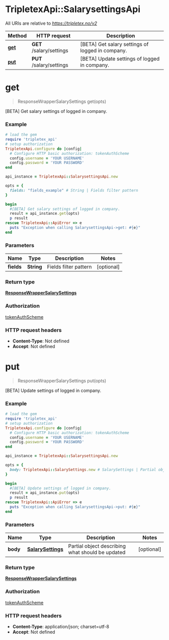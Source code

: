 # TripletexApi::SalarysettingsApi

All URIs are relative to *https://tripletex.no/v2*

Method | HTTP request | Description
------------- | ------------- | -------------
[**get**](SalarysettingsApi.md#get) | **GET** /salary/settings | [BETA] Get salary settings of logged in company.
[**put**](SalarysettingsApi.md#put) | **PUT** /salary/settings | [BETA] Update settings of logged in company.


# **get**
> ResponseWrapperSalarySettings get(opts)

[BETA] Get salary settings of logged in company.



### Example
```ruby
# load the gem
require 'tripletex_api'
# setup authorization
TripletexApi.configure do |config|
  # Configure HTTP basic authorization: tokenAuthScheme
  config.username = 'YOUR USERNAME'
  config.password = 'YOUR PASSWORD'
end

api_instance = TripletexApi::SalarysettingsApi.new

opts = { 
  fields: "fields_example" # String | Fields filter pattern
}

begin
  #[BETA] Get salary settings of logged in company.
  result = api_instance.get(opts)
  p result
rescue TripletexApi::ApiError => e
  puts "Exception when calling SalarysettingsApi->get: #{e}"
end
```

### Parameters

Name | Type | Description  | Notes
------------- | ------------- | ------------- | -------------
 **fields** | **String**| Fields filter pattern | [optional] 

### Return type

[**ResponseWrapperSalarySettings**](ResponseWrapperSalarySettings.md)

### Authorization

[tokenAuthScheme](../README.md#tokenAuthScheme)

### HTTP request headers

 - **Content-Type**: Not defined
 - **Accept**: Not defined



# **put**
> ResponseWrapperSalarySettings put(opts)

[BETA] Update settings of logged in company.



### Example
```ruby
# load the gem
require 'tripletex_api'
# setup authorization
TripletexApi.configure do |config|
  # Configure HTTP basic authorization: tokenAuthScheme
  config.username = 'YOUR USERNAME'
  config.password = 'YOUR PASSWORD'
end

api_instance = TripletexApi::SalarysettingsApi.new

opts = { 
  body: TripletexApi::SalarySettings.new # SalarySettings | Partial object describing what should be updated
}

begin
  #[BETA] Update settings of logged in company.
  result = api_instance.put(opts)
  p result
rescue TripletexApi::ApiError => e
  puts "Exception when calling SalarysettingsApi->put: #{e}"
end
```

### Parameters

Name | Type | Description  | Notes
------------- | ------------- | ------------- | -------------
 **body** | [**SalarySettings**](SalarySettings.md)| Partial object describing what should be updated | [optional] 

### Return type

[**ResponseWrapperSalarySettings**](ResponseWrapperSalarySettings.md)

### Authorization

[tokenAuthScheme](../README.md#tokenAuthScheme)

### HTTP request headers

 - **Content-Type**: application/json; charset=utf-8
 - **Accept**: Not defined



